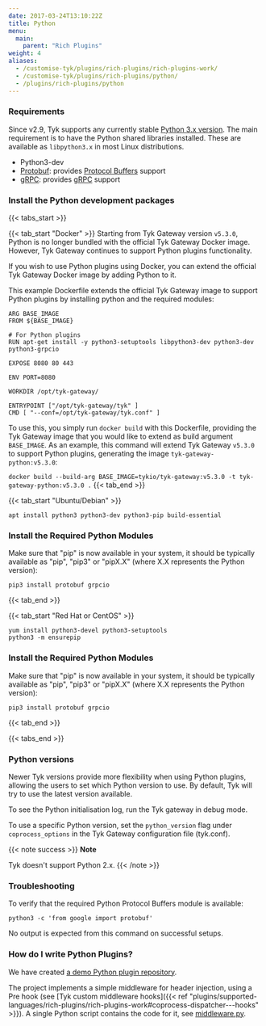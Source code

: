 ```yaml
---
date: 2017-03-24T13:10:22Z
title: Python
menu:
  main:
    parent: "Rich Plugins"
weight: 4
aliases:
  - /customise-tyk/plugins/rich-plugins/rich-plugins-work/
  - /customise-tyk/plugins/rich-plugins/python/
  - /plugins/rich-plugins/python
---
```

### Requirements

Since v2.9, Tyk supports any currently stable [Python 3.x version](https://www.python.org/downloads/). The main requirement is to have the Python shared libraries installed. These are available as `libpython3.x` in most Linux distributions.

* Python3-dev
* [Protobuf](https://pypi.org/project/protobuf/): provides [Protocol Buffers](https://developers.google.com/protocol-buffers/) support 
* [gRPC](https://pypi.org/project/grpcio/): provides [gRPC](http://www.grpc.io/) support

### Install the Python development packages

{{< tabs_start >}}

{{< tab_start "Docker" >}}
Starting from Tyk Gateway version `v5.3.0`, Python is no longer bundled with the official Tyk Gateway Docker image. 
However, Tyk Gateway continues to support Python plugins functionality. 

If you wish to use Python plugins using Docker, you can extend the official Tyk Gateway Docker image by adding Python to it. 

This example Dockerfile extends the official Tyk Gateway image to support Python plugins by installing python and the required modules:

```
ARG BASE_IMAGE
FROM ${BASE_IMAGE}

# For Python plugins
RUN apt-get install -y python3-setuptools libpython3-dev python3-dev python3-grpcio

EXPOSE 8080 80 443

ENV PORT=8080

WORKDIR /opt/tyk-gateway/

ENTRYPOINT ["/opt/tyk-gateway/tyk" ]
CMD [ "--conf=/opt/tyk-gateway/tyk.conf" ]
```

To use this, you simply run `docker build` with this Dockerfile, providing the Tyk Gateway image that you would like to extend as build argument `BASE_IMAGE`.
As an example, this command will extend Tyk Gateway `v5.3.0` to support Python plugins, generating the image `tyk-gateway-python:v5.3.0`:

`docker build --build-arg BASE_IMAGE=tykio/tyk-gateway:v5.3.0 -t tyk-gateway-python:v5.3.0 .`
{{< tab_end >}}

{{< tab_start "Ubuntu/Debian" >}}
```apt
apt install python3 python3-dev python3-pip build-essential
```

### Install the Required Python Modules

Make sure that "pip" is now available in your system, it should be typically available as "pip", "pip3" or "pipX.X" (where X.X represents the Python version):

```pip3
pip3 install protobuf grpcio
```
{{< tab_end >}}

{{< tab_start "Red Hat or CentOS" >}}
```yum
yum install python3-devel python3-setuptools
python3 -m ensurepip
```

### Install the Required Python Modules

Make sure that "pip" is now available in your system, it should be typically available as "pip", "pip3" or "pipX.X" (where X.X represents the Python version):

```pip3
pip3 install protobuf grpcio
```
{{< tab_end >}}

{{< tabs_end >}}


### Python versions

Newer Tyk versions provide more flexibility when using Python plugins, allowing the users to set which Python version to use. By default, Tyk will try to use the latest version available.

To see the Python initialisation log, run the Tyk gateway in debug mode.

To use a specific Python version, set the `python_version` flag under `coprocess_options` in the Tyk Gateway configuration file (tyk.conf).

{{< note success >}}
**Note**  

Tyk doesn't support Python 2.x.
{{< /note >}}

### Troubleshooting

To verify that the required Python Protocol Buffers module is available:

```python3
python3 -c 'from google import protobuf'
```

No output is expected from this command on successful setups.

### How do I write Python Plugins?

We have created [a demo Python plugin repository](https://github.com/TykTechnologies/tyk-plugin-demo-python).


The project implements a simple middleware for header injection, using a Pre hook (see [Tyk custom middleware hooks]({{< ref "plugins/supported-languages/rich-plugins/rich-plugins-work#coprocess-dispatcher---hooks" >}}). A single Python script contains the code for it, see [middleware.py](https://github.com/TykTechnologies/tyk-plugin-demo-python/blob/master/middleware.py).

